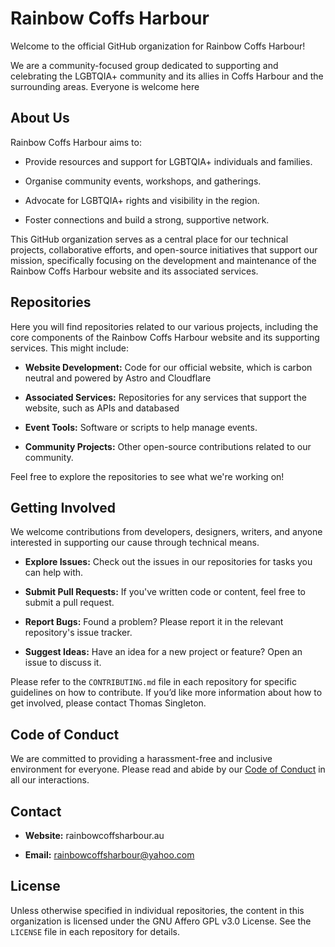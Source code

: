 # Rainbow Coffs Harbour

Welcome to the official GitHub organization for Rainbow Coffs Harbour!

We are a community-focused group dedicated to supporting and celebrating the LGBTQIA+ community and its allies in Coffs Harbour and the surrounding areas. Everyone is welcome here

## About Us

Rainbow Coffs Harbour aims to:

* Provide resources and support for LGBTQIA+ individuals and families.

* Organise community events, workshops, and gatherings.

* Advocate for LGBTQIA+ rights and visibility in the region.

* Foster connections and build a strong, supportive network.

This GitHub organization serves as a central place for our technical projects, collaborative efforts, and open-source initiatives that support our mission, specifically focusing on the development and maintenance of the Rainbow Coffs Harbour website and its associated services.

## Repositories

Here you will find repositories related to our various projects, including the core components of the Rainbow Coffs Harbour website and its supporting services. This might include:

* **Website Development:** Code for our official website, which is carbon neutral and powered by Astro and Cloudflare

* **Associated Services:** Repositories for any services that support the website, such as APIs and databased

* **Event Tools:** Software or scripts to help manage events.

* **Community Projects:** Other open-source contributions related to our community.

Feel free to explore the repositories to see what we're working on!

## Getting Involved

We welcome contributions from developers, designers, writers, and anyone interested in supporting our cause through technical means.

* **Explore Issues:** Check out the issues in our repositories for tasks you can help with.

* **Submit Pull Requests:** If you've written code or content, feel free to submit a pull request.

* **Report Bugs:** Found a problem? Please report it in the relevant repository's issue tracker.

* **Suggest Ideas:** Have an idea for a new project or feature? Open an issue to discuss it.

Please refer to the `CONTRIBUTING.md` file in each repository for specific guidelines on how to contribute. If you’d like more information about how to get involved, please contact Thomas Singleton.

## Code of Conduct

We are committed to providing a harassment-free and inclusive environment for everyone. Please read and abide by our [Code of Conduct](LINK_TO_CODE_OF_CONDUCT) in all our interactions.

## Contact

* **Website:** rainbowcoffsharbour.au

* **Email:** rainbowcoffsharbour@yahoo.com

## License

Unless otherwise specified in individual repositories, the content in this organization is licensed under the GNU Affero GPL v3.0 License. See the `LICENSE` file in each repository for details.

